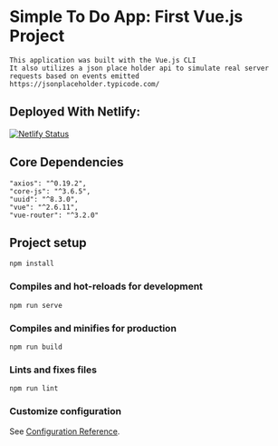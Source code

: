 # Simple To Do App: First Vue.js Project

```
This application was built with the Vue.js CLI 
It also utilizes a json place holder api to simulate real server requests based on events emitted
https://jsonplaceholder.typicode.com/
```
## Deployed With Netlify:
[![Netlify Status](https://api.netlify.com/api/v1/badges/b7fa7879-2276-4403-975a-b0c84239702e/deploy-status)](https://app.netlify.com/sites/vue-todo-application/deploys)

## Core Dependencies
```
"axios": "^0.19.2",
"core-js": "^3.6.5",
"uuid": "^8.3.0",
"vue": "^2.6.11",
"vue-router": "^3.2.0"
```

## Project setup

```
npm install
```

### Compiles and hot-reloads for development

```
npm run serve
```

### Compiles and minifies for production

```
npm run build
```

### Lints and fixes files

```
npm run lint
```

### Customize configuration

See [Configuration Reference](https://cli.vuejs.org/config/).
